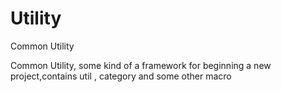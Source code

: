 # Utility
Common Utility

Common Utility, some kind of a framework for beginning a new project,contains util , category and some other macro